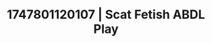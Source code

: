 ---
categories:
- Fantasy lover
- Cuckold kink
- Feather touch
- Mindful pleasure
- Interactive NSFW
image: /assets/images/1747801120107.jpg
layout: post
seo:
  description: Featured content with premium ABDL Play, Scat Fetish. HD images available.
  keywords: ABDL Play, Scat Fetish
  og_image: /assets/images/1747801120107.jpg
  schema_type: VisualArtwork
tags:
- ABDL Play
- '#1747801120107'
- Scat Fetish
title: 1747801120107 | Scat Fetish ABDL Play
---